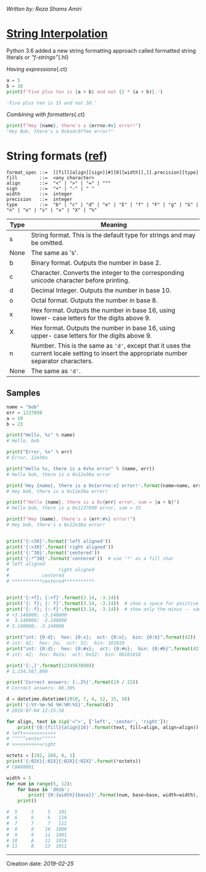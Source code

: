 _Written by: Reza Shams Amiri_
# [String Interpolation][PSFBPRP]

Python 3.6 added a new string formatting approach called formatted string literals or _“f-strings”_{.hl}

_Having expressions_{.ct}
``` python
a = 5
b = 10
print(f'Five plus ten is {a + b} and not {2 * (a + b)}.')

'Five plus ten is 15 and not 30.'
```

_Combining with formatters_{.ct}
``` python
print(f"Hey {name}, there's a {errno:#x} error!")
"Hey Bob, there's a 0xbadc0ffee error!"
```

# String formats ([ref][61SCSOP349D])
``` 
format_spec ::=  [[fill]align][sign][#][0][width][,][.precision][type]
fill        ::=  <any character>
align       ::=  "<" | ">" | "=" | "^"
sign        ::=  "+" | "-" | " "
width       ::=  integer
precision   ::=  integer
type        ::=  "b" | "c" | "d" | "e" | "E" | "f" | "F" | "g" | "G" | "n" | "o" | "s" | "x" | "X" | "%"
```


| Type | Meaning |
| ---- | ------- |
| s | String format. This is the default type for strings and may be omitted. |
| None | The same as 's'. |
| b | Binary format. Outputs the number in base 2. |
| c | Character. Converts the integer to the corresponding unicode character before printing. |
| d | Decimal Integer. Outputs the number in base 10. |
| o | Octal format. Outputs the number in base 8. |
| x | Hex format. Outputs the number in base 16, using lower- case letters for the digits above 9. |
| X | Hex format. Outputs the number in base 16, using upper- case letters for the digits above 9. |
| n | Number. This is the same as `'d'`, except that it uses the current locale setting to insert the appropriate number separator characters. |
| None | The same as `'d'`. |


## Samples
``` python
name = "bob"
err = 1237898
a = 10
b = 23

print("Hello, %s" % name)
# Hello, bob

print("Error, %x" % err)
# Error, 12e38a

print("Hello %s, there is a 0x%x error" % (name, err))
# Hello bob, there is a 0x12e38a error

print('Hey {name}, there is a 0x{errno:x} error!'.format(name=name, errno=err))
# Hey bob, there is a 0x12e38a error!

print(f"Hello {name}, there is a 0x{err} error, sum = {a + b}")
# Hello bob, there is a 0x1237898 error, sum = 33

print(f"Hey {name}, there's a {err:#x} error!")
# Hey bob, there's a 0x12e38a error!


print('{:<30}'.format('left aligned'))
print('{:>30}'.format('right aligned'))
print('{:^30}'.format('centered'))
print('{:*^30}'.format('centered'))  # use '*' as a fill char
# left aligned
#                  right aligned
#            centered
# ***********centered***********


print('{:+f}; {:+f}'.format(3.14, -3.14))
print('{: f}; {: f}'.format(3.14, -3.14))  # show a space for positive numbers
print('{:-f}; {:-f}'.format(3.14, -3.14))  # show only the minus -- same as '{:f}; {:f}'
# +3.140000; -3.140000
#  3.140000; -3.140000
# 3.140000; -3.140000

print("int: {0:d};  hex: {0:x};  oct: {0:o};  bin: {0:b}".format(42))
# int: 42;  hex: 2a;  oct: 52;  bin: 101010
print("int: {0:d};  hex: {0:#x};  oct: {0:#o};  bin: {0:#b}".format(42))
# int: 42;  hex: 0x2a;  oct: 0o52;  bin: 0b101010

print('{:,}'.format(1234567890))
# 1,234,567,890

print('Correct answers: {:.2%}'.format(19 / 22))
# Correct answers: 86.36%

d = datetime.datetime(2010, 7, 4, 12, 15, 58)
print('{:%Y-%m-%d %H:%M:%S}'.format(d))
# 2010-07-04 12:15:58

for align, text in zip('<^>', ['left', 'center', 'right']):
    print('{0:{fill}{align}16}'.format(text, fill=align, align=align))
# left<<<<<<<<<<<<
# ^^^^^center^^^^^
# >>>>>>>>>>>right

octets = [192, 168, 0, 1]
print('{:02X}{:02X}{:02X}{:02X}'.format(*octets))
# C0A80001

width = 5
for num in range(5, 12):
    for base in 'dXob':
        print('{0:{width}{base}}'.format(num, base=base, width=width), end=' ')
    print()

#  5     5     5   101
#  6     6     6   110
#  7     7     7   111
#  8     8    10  1000
#  9     9    11  1001
# 10     A    12  1010
# 11     B    13  1011
```

- - -

Creation date: _2019-02-25_

[61SCSOP349D]: https://docs.python.org/3.4/library/string.html
[PSFBPRP]: https://realpython.com/python-string-formatting/